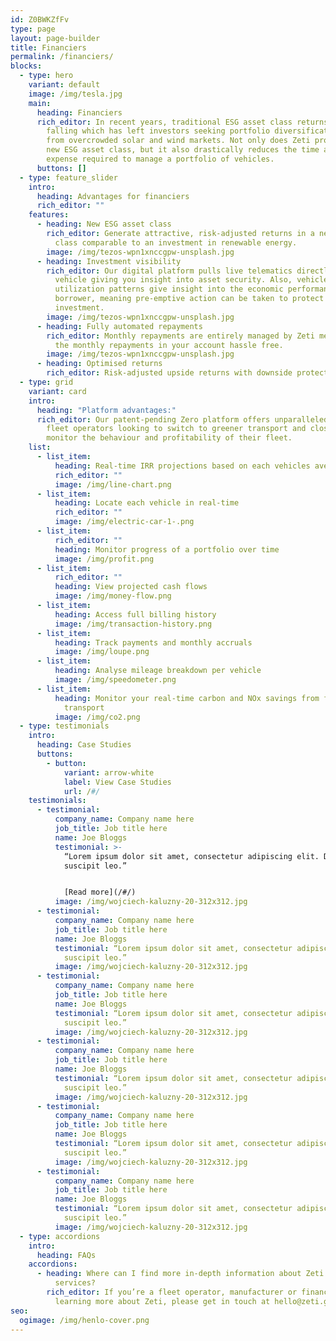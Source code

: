 ```yaml
---
id: Z0BWKZfFv
type: page
layout: page-builder
title: Financiers
permalink: /financiers/
blocks:
  - type: hero
    variant: default
    image: /img/tesla.jpg
    main:
      heading: Financiers
      rich_editor: In recent years, traditional ESG asset class returns have been
        falling which has left investors seeking portfolio diversification away
        from overcrowded solar and wind markets. Not only does Zeti provide a
        new ESG asset class, but it also drastically reduces the time and
        expense required to manage a portfolio of vehicles.
      buttons: []
  - type: feature_slider
    intro:
      heading: Advantages for financiers
      rich_editor: ""
    features:
      - heading: New ESG asset class
        rich_editor: Generate attractive, risk-adjusted returns in a new clean asset
          class comparable to an investment in renewable energy.
        image: /img/tezos-wpn1xnccgpw-unsplash.jpg
      - heading: Investment visibility
        rich_editor: Our digital platform pulls live telematics directly from each
          vehicle giving you insight into asset security. Also, vehicle
          utilization patterns give insight into the economic performance of the
          borrower, meaning pre-emptive action can be taken to protect your
          investment.
        image: /img/tezos-wpn1xnccgpw-unsplash.jpg
      - heading: Fully automated repayments
        rich_editor: Monthly repayments are entirely managed by Zeti meaning you'll see
          the monthly repayments in your account hassle free.
        image: /img/tezos-wpn1xnccgpw-unsplash.jpg
      - heading: Optimised returns
        rich_editor: Risk-adjusted upside returns with downside protection.
  - type: grid
    variant: card
    intro:
      heading: "Platform advantages:"
      rich_editor: Our patent-pending Zero platform offers unparalleled insight for
        fleet operators looking to switch to greener transport and closely
        monitor the behaviour and profitability of their fleet.
    list:
      - list_item:
          heading: Real-time IRR projections based on each vehicles average mileage
          rich_editor: ""
          image: /img/line-chart.png
      - list_item:
          heading: Locate each vehicle in real-time
          rich_editor: ""
          image: /img/electric-car-1-.png
      - list_item:
          rich_editor: ""
          heading: Monitor progress of a portfolio over time
          image: /img/profit.png
      - list_item:
          rich_editor: ""
          heading: View projected cash flows
          image: /img/money-flow.png
      - list_item:
          heading: Access full billing history
          image: /img/transaction-history.png
      - list_item:
          heading: Track payments and monthly accruals
          image: /img/loupe.png
      - list_item:
          heading: Analyse mileage breakdown per vehicle
          image: /img/speedometer.png
      - list_item:
          heading: Monitor your real-time carbon and NOx savings from financing clean
            transport
          image: /img/co2.png
  - type: testimonials
    intro:
      heading: Case Studies
      buttons:
        - button:
            variant: arrow-white
            label: View Case Studies
            url: /#/
    testimonials:
      - testimonial:
          company_name: Company name here
          job_title: Job title here
          name: Joe Bloggs
          testimonial: >-
            “Lorem ipsum dolor sit amet, consectetur adipiscing elit. Donec eu
            suscipit leo.”


            [R﻿ead more](/#/)
          image: /img/wojciech-kaluzny-20-312x312.jpg
      - testimonial:
          company_name: Company name here
          job_title: Job title here
          name: Joe Bloggs
          testimonial: “Lorem ipsum dolor sit amet, consectetur adipiscing elit. Donec eu
            suscipit leo.”
          image: /img/wojciech-kaluzny-20-312x312.jpg
      - testimonial:
          company_name: Company name here
          job_title: Job title here
          name: Joe Bloggs
          testimonial: “Lorem ipsum dolor sit amet, consectetur adipiscing elit. Donec eu
            suscipit leo.”
          image: /img/wojciech-kaluzny-20-312x312.jpg
      - testimonial:
          company_name: Company name here
          job_title: Job title here
          name: Joe Bloggs
          testimonial: “Lorem ipsum dolor sit amet, consectetur adipiscing elit. Donec eu
            suscipit leo.”
          image: /img/wojciech-kaluzny-20-312x312.jpg
      - testimonial:
          company_name: Company name here
          job_title: Job title here
          name: Joe Bloggs
          testimonial: “Lorem ipsum dolor sit amet, consectetur adipiscing elit. Donec eu
            suscipit leo.”
          image: /img/wojciech-kaluzny-20-312x312.jpg
      - testimonial:
          company_name: Company name here
          job_title: Job title here
          name: Joe Bloggs
          testimonial: “Lorem ipsum dolor sit amet, consectetur adipiscing elit. Donec eu
            suscipit leo.”
          image: /img/wojciech-kaluzny-20-312x312.jpg
  - type: accordions
    intro:
      heading: FAQs
    accordions:
      - heading: Where can I find more in-depth information about Zeti's products and
          services?
        rich_editor: If you’re a fleet operator, manufacturer or financier interested in
          learning more about Zeti, please get in touch at hello@zeti.group.
seo:
  ogimage: /img/henlo-cover.png
---
```

